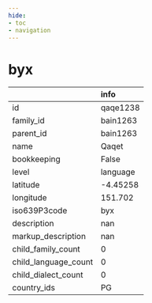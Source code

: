 ```yaml
---
hide:
- toc
- navigation
---
```

# byx
|                      | info     |
|:---------------------|:---------|
| id                   | qaqe1238 |
| family_id            | bain1263 |
| parent_id            | bain1263 |
| name                 | Qaqet    |
| bookkeeping          | False    |
| level                | language |
| latitude             | -4.45258 |
| longitude            | 151.702  |
| iso639P3code         | byx      |
| description          | nan      |
| markup_description   | nan      |
| child_family_count   | 0        |
| child_language_count | 0        |
| child_dialect_count  | 0        |
| country_ids          | PG       |